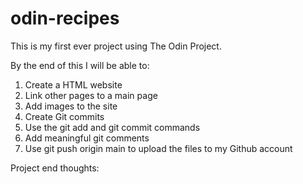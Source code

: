 # odin-recipes

This is my first ever project using The Odin Project.

By the end of this I will be able to:

1. Create a HTML website
2. Link other pages to a main page
3. Add images to the site
4. Create Git commits
5. Use the git add and git commit commands
6. Add meaningful git comments
7. Use git push origin main to upload the files to my Github account

Project end thoughts:
